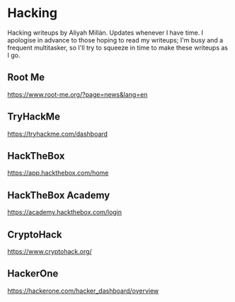 # Hacking
Hacking writeups by Aliyah Millán.
Updates whenever I have time.
I apologise in advance to those hoping to read my writeups; I'm busy and a frequent multitasker, so I'll try to squeeze in time to make these writeups as I go.

## Root Me
https://www.root-me.org/?page=news&lang=en
## TryHackMe
https://tryhackme.com/dashboard
## HackTheBox
https://app.hackthebox.com/home
## HackTheBox Academy
https://academy.hackthebox.com/login
## CryptoHack
https://www.cryptohack.org/
## HackerOne
https://hackerone.com/hacker_dashboard/overview
